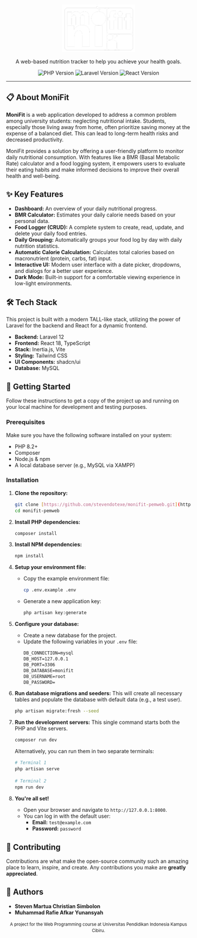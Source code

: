 <div align="center">
  <img src="./public/images/logowhite.png" alt="MoniFit Logo" width="200"/>
  <p>A web-based nutrition tracker to help you achieve your health goals.</p>
  <p>
    <!-- Ganti URL badge sesuai dengan status proyek Anda -->
    <img src="https://img.shields.io/badge/PHP-8.2%2B-blueviolet" alt="PHP Version">
    <img src="https://img.shields.io/badge/Laravel-12.x-brightgreen" alt="Laravel Version">
    <img src="https://img.shields.io/badge/React-18.x-blue" alt="React Version">
  </p>
</div>

---

## 📋 About MoniFit

**MoniFit** is a web application developed to address a common problem among university students: neglecting nutritional intake. Students, especially those living away from home, often prioritize saving money at the expense of a balanced diet. This can lead to long-term health risks and decreased productivity.

MoniFit provides a solution by offering a user-friendly platform to monitor daily nutritional consumption. With features like a BMR (Basal Metabolic Rate) calculator and a food logging system, it empowers users to evaluate their eating habits and make informed decisions to improve their overall health and well-being.

## ✨ Key Features

-   **Dashboard:** An overview of your daily nutritional progress.
-   **BMR Calculator:** Estimates your daily calorie needs based on your personal data.
-   **Food Logger (CRUD):** A complete system to create, read, update, and delete your daily food entries.
-   **Daily Grouping:** Automatically groups your food log by day with daily nutrition statistics.
-   **Automatic Calorie Calculation:** Calculates total calories based on macronutrient (protein, carbs, fat) input.
-   **Interactive UI:** Modern user interface with a date picker, dropdowns, and dialogs for a better user experience.
-   **Dark Mode:** Built-in support for a comfortable viewing experience in low-light environments.

## 🛠️ Tech Stack

This project is built with a modern TALL-like stack, utilizing the power of Laravel for the backend and React for a dynamic frontend.

-   **Backend:** Laravel 12
-   **Frontend:** React 18, TypeScript
-   **Stack:** Inertia.js, Vite
-   **Styling:** Tailwind CSS
-   **UI Components:** shadcn/ui
-   **Database:** MySQL

## 🚀 Getting Started

Follow these instructions to get a copy of the project up and running on your local machine for development and testing purposes.

### Prerequisites

Make sure you have the following software installed on your system:
-   PHP 8.2+
-   Composer
-   Node.js & npm
-   A local database server (e.g., MySQL via XAMPP)

### Installation

1.  **Clone the repository:**
    ```bash
    git clone [https://github.com/stevendotexe/monifit-pemweb.git](https://github.com/stevendotexe/monifit-pemweb.git)
    cd monifit-pemweb
    ```

2.  **Install PHP dependencies:**
    ```bash
    composer install
    ```

3.  **Install NPM dependencies:**
    ```bash
    npm install
    ```

4.  **Setup your environment file:**
    -   Copy the example environment file:
        ```bash
        cp .env.example .env
        ```
    -   Generate a new application key:
        ```bash
        php artisan key:generate
        ```

5.  **Configure your database:**
    -   Create a new database for the project.
    -   Update the following variables in your `.env` file:
        ```env
        DB_CONNECTION=mysql
        DB_HOST=127.0.0.1
        DB_PORT=3306
        DB_DATABASE=monifit
        DB_USERNAME=root
        DB_PASSWORD=
        ```

6.  **Run database migrations and seeders:**
    This will create all necessary tables and populate the database with default data (e.g., a test user).
    ```bash
    php artisan migrate:fresh --seed
    ```

7.  **Run the development servers:**
    This single command starts both the PHP and Vite servers.
    ```bash
    composer run dev
    ```

    Alternatively, you can run them in two separate terminals:
    ```bash
    # Terminal 1
    php artisan serve

    # Terminal 2
    npm run dev
    ```

8.  **You're all set!**
    -   Open your browser and navigate to `http://127.0.0.1:8000`.
    -   You can log in with the default user:
        -   **Email:** `test@example.com`
        -   **Password:** `password`

## 🤝 Contributing

Contributions are what make the open-source community such an amazing place to learn, inspire, and create. Any contributions you make are **greatly appreciated**.

## 👥 Authors

-   **Steven Martua Christian Simbolon**
-   **Muhammad Rafie Afkar Yunansyah**

<div align="center">
  <small>A project for the Web Programming course at Universitas Pendidikan Indonesia Kampus Cibiru.</small>
</div>
